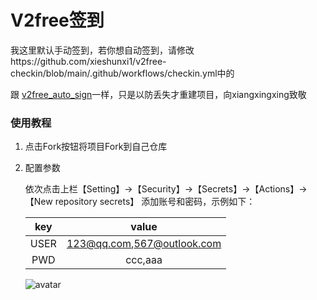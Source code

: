 # V2free签到

我这里默认手动签到，若你想自动签到，请修改https://github.com/xieshunxi1/v2free-checkin/blob/main/.github/workflows/checkin.yml中的


跟 [v2free_auto_sign](https://github.com/xiangxingxing/v2free_auto_sign)一样，只是以防丢失才重建项目，向xiangxingxing致敬

### 使用教程

1. 点击Fork按钮将项目Fork到自己仓库

2. 配置参数

    依次点击上栏【Setting】->【Security】->【Secrets】->【Actions】->【New repository secrets】 添加账号和密码，示例如下：

    |key |value                     |
    |:--:|:------------------------:|
    |USER|123@qq.com,567@outlook.com|
    |PWD |ccc,aaa                   |

    ![avatar](https://user-images.githubusercontent.com/62862189/204190337-a0bb90df-efe5-4eec-be94-cc2d06d27408.png)
